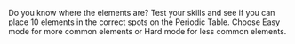 Do you know where the elements are? Test your skills and see if you can place 10 elements in the correct spots on the Periodic Table. Choose Easy mode for more common elements or Hard mode for less common elements.